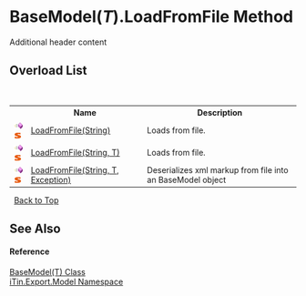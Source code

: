 # BaseModel(*T*).LoadFromFile Method 
Additional header content 


## Overload List
&nbsp;<table><tr><th></th><th>Name</th><th>Description</th></tr><tr><td>![Public method](media/pubmethod.gif "Public method")![Static member](media/static.gif "Static member")</td><td><a href="M_iTin_Export_Model_BaseModel_1_LoadFromFile">LoadFromFile(String)</a></td><td>
Loads from file.</td></tr><tr><td>![Public method](media/pubmethod.gif "Public method")![Static member](media/static.gif "Static member")</td><td><a href="M_iTin_Export_Model_BaseModel_1_LoadFromFile_1">LoadFromFile(String, T)</a></td><td>
Loads from file.</td></tr><tr><td>![Public method](media/pubmethod.gif "Public method")![Static member](media/static.gif "Static member")</td><td><a href="M_iTin_Export_Model_BaseModel_1_LoadFromFile_2">LoadFromFile(String, T, Exception)</a></td><td>
Deserializes xml markup from file into an BaseModel object</td></tr></table>&nbsp;
<a href="#basemodel(*t*).loadfromfile-method">Back to Top</a>

## See Also


#### Reference
<a href="T_iTin_Export_Model_BaseModel_1">BaseModel(T) Class</a><br /><a href="N_iTin_Export_Model">iTin.Export.Model Namespace</a><br />